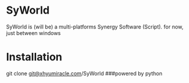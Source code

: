 # SyWorld
SyWorld is (will be) a multi-platforms Synergy Software (Script). for now, just between windows
# Installation
git clone git@xhyumiracle.com/SyWorld
###powered by python
